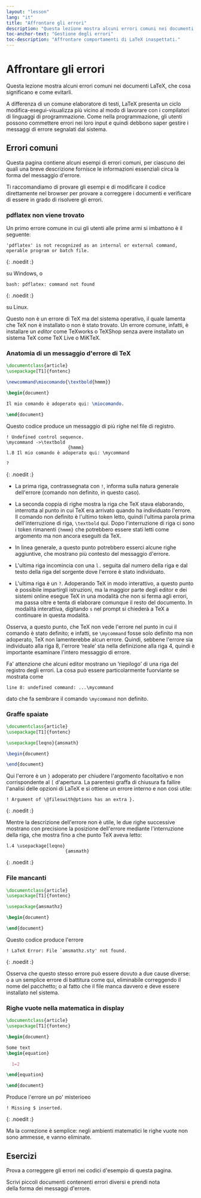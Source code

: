 ```yaml
---
layout: "lesson"
lang: "it"
title: "Affrontare gli errori"
description: "Questa lezione mostra alcuni errori comuni nei documenti LaTeX, che cosa significano e come evitarli."
toc-anchor-text: "Gestione degli errori"
toc-description: "Affrontare comportamenti di LaTeX inaspettati."
---
```


# Affrontare gli errori

<span
  class="summary">Questa lezione mostra alcuni errori comuni nei documenti LaTeX, che cosa significano e come evitarli.</span>

A differenza di un comune elaboratore di testi, 
LaTeX presenta un ciclo modifica-esegui-visualizza 
più vicino al modo di lavorare con i compilatori 
di linguaggi di programmazione. 
Come nella programmazione, gli utenti possono 
commettere errori nei loro input e quindi 
debbono saper gestire i messaggi di errore 
segnalati dal sistema.

## Errori comuni

Questa pagina contiene alcuni esempi di
errori comuni, per ciascuno dei quali
una breve descrizione fornisce le 
informazioni essenziali
circa la forma del messaggio d'errore.

Ti raccomandiamo di provare gli 
esempi e di modificare il codice
direttamente nel browser 
per provare a correggere 
i documenti e verificare di 
essere in grado di risolvere gli errori.

### pdflatex non viene trovato

Un primo errore comune in cui gli 
utenti alle prime armi si imbattono
è il seguente:

```
'pdflatex' is not recognized as an internal or external command,
operable program or batch file.
```
{: .noedit :}

su Windows, o

```
bash: pdflatex: command not found
```
{: .noedit :}

su Linux.

Questo non è un errore di TeX ma del 
sistema operativo, il quale lamenta 
che TeX non è installato o non è 
stato trovato. 
Un errore comune, infatti, è 
installare un _editor_ come 
TeXworks o TeXShop senza avere 
installato un sistema TeX come 
TeX Live o MiKTeX.

### Anatomia di un messaggio d'errore di TeX

```latex
\documentclass{article}
\usepackage[T1]{fontenc}

\newcommand\miocomando{\textbold{hmmm}}

\begin{document}

Il mio comando è adoperato qui: \miocomando.

\end{document}
```
Questo codice produce un messaggio di più righe nel file
di registro.

```
! Undefined control sequence.
\mycommand ->\textbold 
                       {hmmm}
l.8 Il mio comando è adoperato qui: \mycommand
                                      .
? 
```
{: .noedit :}

* La prima riga, contrassegnata con `!`, informa sulla natura generale dell'errore (comando non definito, 
  in questo caso).
* La seconda coppia di righe mostra la riga che TeX stava elaborando, interrotta al punto in cui TeX
  era arrivato quando ha individuato l'errore. Il comando non definito è l'ultimo token letto, quindi 
  l'ultima parola prima dell'interruzione di riga, `\textbold` qui. Dopo l'interruzione di riga ci 
  sono i token rimanenti `{hmmm}` che potrebbero essere stati letti come argomento ma non ancora eseguiti 
  da TeX.
* In linea generale, a questo punto potrebbero esserci alcune righe aggiuntive, che mostrano più contesto 
  del messaggio d'errore.
* L'ultima riga incomincia con una `l.` seguita dal numero della riga e dal testo della riga del sorgente 
  dove l'errore è stato individuato.
  
* L'ultima riga è un `?`. Adoperando TeX in modo interattivo, a questo punto è possibile impartirgli 
  istruzioni, ma la maggior parte degli editor e dei sistemi online esegue TeX in una modalità che 
  non si ferma agli errori, ma passa oltre e tenta di elaborare comunque il resto del documento. 
  In modalità interattiva, digitando `s` nel prompt si chiederà a TeX a continuare in questa modalità. 

Osserva, a questo punto, che TeX non vede l'errore nel punto in cui 
il comando è stato definito; e infatti, se `\mycommand` fosse solo definito 
ma non adoperato, TeX non lamenterebbe alcun errore. 
Quindi, sebbene l'errore sia individuato alla riga 8, l'errore ‘reale’ 
sta nella definizione alla riga 4, quindi è importante esaminare l'intero 
messaggio di errore.

Fa' attenzione che alcuni editor mostrano un ‘riepilogo’ di una riga del 
registro degli errori. La cosa può essere particolarmente fuorviante se 
mostrata come

`line 8: undefined command: ...\mycommand`

dato che fa sembrare il comando `\mycommand` non definito.


### Graffe spaiate


```latex
\documentclass{article}
\usepackage[T1]{fontenc}

\usepackage[leqno}{amsmath}

\begin{document}

\end{document}
```
Qui l'errore è un `}` adoperato per chiudere l'argomento facoltativo e non 
corrispondente al `[` d'apertura. 
La parentesi graffa di chiusura fa fallire l'analisi delle opzioni di LaTeX 
e si ottiene un errore interno e non così utile:

```
! Argument of \@fileswith@ptions has an extra }.
```
{: .noedit :}

Mentre la descrizione dell'errore non è utile, le due righe successive mostrano 
con precisione la posizione dell'errore mediante l'interruzione della riga, 
che mostra fino a che punto TeX aveva letto:

```
l.4 \usepackage[leqno}
                      {amsmath}
```
{: .noedit :}


### File mancanti

```latex
\documentclass{article}
\usepackage[T1]{fontenc}

\usepackage{amsmathz}

\begin{document}

\end{document}
```
Questo codice produce l'errore

```
! LaTeX Error: File `amsmathz.sty' not found.
```
{: .noedit :}

Osserva che questo stesso errore può essere dovuto a due cause 
diverse: o a un semplice errore di battitura come qui, eliminabile 
correggendo il nome del pacchetto; o al fatto che il file manca
davvero e deve essere installato nel sistema.

### Righe vuote nella matematica in display

```latex
\documentclass{article}
\usepackage[T1]{fontenc}

\begin{document}

Some text
\begin{equation}

  1=2

\end{equation}

\end{document}
```

Produce l'errore un po' misterioeo

```
! Missing $ inserted.
```
{: .noedit :}

Ma la correzione è semplice: negli ambienti matematici le righe vuote 
non sono ammesse, e vanno eliminate.

## Esercizi

Prova a correggere gli errori nei codici d'esempio di questa pagina.

Scrivi piccoli documenti contenenti errori diversi e prendi nota  
della forma dei messaggi d'errore.

<script>
  window.addEventListener('load', function(){
      if(editors['pre2'] != null) editors['pre2'].moveCursorTo(3, 31, false);
      if(editors['pre4'] != null) editors['pre4'].moveCursorTo(3, 18, false);
      if(editors['pre7'] != null) editors['pre7'].moveCursorTo(3  , 20, false);
      if(editors['pre9'] != null) editors['pre9'].moveCursorTo(7, 0, false);
  }, false);
</script>
